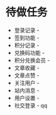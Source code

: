 # 待做任务

- 登录记录 -
- 签到功能 -
- 积分记录 -
- 兑换码功能 -
- 积分兑换会员 -
- 文章收藏 -
- 文章点赞 -
- 关注用户 -
- 站内消息 -
- 用户设置 -
- 社交登录 - qq
